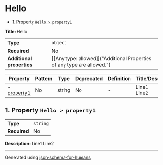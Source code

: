 # Hello

- [1. Property `Hello > property1`](#property1)

**Title:** Hello

|                           |                                                                         |
| ------------------------- | ----------------------------------------------------------------------- |
| **Type**                  | `object`                                                                |
| **Required**              | No                                                                      |
| **Additional properties** | [[Any type: allowed]]("Additional Properties of any type are allowed.") |

| Property                   | Pattern | Type   | Deprecated | Definition | Title/Description |
| -------------------------- | ------- | ------ | ---------- | ---------- | ----------------- |
| - [property1](#property1 ) | No      | string | No         | -          | Line1<br />Line2  |

## <a name="property1"></a>1. Property `Hello > property1`

|              |          |
| ------------ | -------- |
| **Type**     | `string` |
| **Required** | No       |

**Description:** Line1
Line2

----------------------------------------------------------------------------------------------------------------------------
Generated using [json-schema-for-humans](https://github.com/coveooss/json-schema-for-humans)
